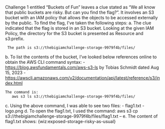 Challenge 1 entitled “Buckets of Fun” leaves a clue stated as “We all know that public buckets are risky. But can you find the flag?”. 
It involves an S3 bucket with an IAM policy that allows the objects to be accessed externally by the public. 
To find the flag, I’ve taken the following steps:
a.   The clue indicated that the flag is stored in an S3 bucket. 
     Looking at the given IAM Policy, the directory for the S3 bucket is presented as Resource and s3:prefix.
     
     The path is s3://thebigiamchallenge-storage-9979f4b/files/

b.  To list the contents of the bucket, I’ve looked below references online to obtain the AWS CLI command syntax:
       -   https://blog.awsfundamentals.com/aws-s3-ls by Tobias Schmidt dated Aug 15, 2023
       -   https://awscli.amazonaws.com/v2/documentation/api/latest/reference/s3/index.html

    The command is: 
       aws s3 ls s3://thebigiamchallenge-storage-9979f4b/files/

c.  Using the above command, I was able to see two files:
       -   flag1.txt
       -   logo.png
d.  To open the flag1.txt, I used the command: 
       aws s3 cp s3://thebigiamchallenge-storage-9979f4b/files/flag1.txt –
e.  The content of flag1.txt shows:
       {wiz:exposed-storage-risky-as-usual}

